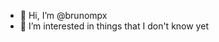 - 👋 Hi, I’m @brunompx
- 👀 I’m interested in things that I don't know yet

<!---
brunompx/brunompx is a ✨ special ✨ repository because its `README.md` (this file) appears on your GitHub profile.
You can click the Preview link to take a look at your changes.
--->
